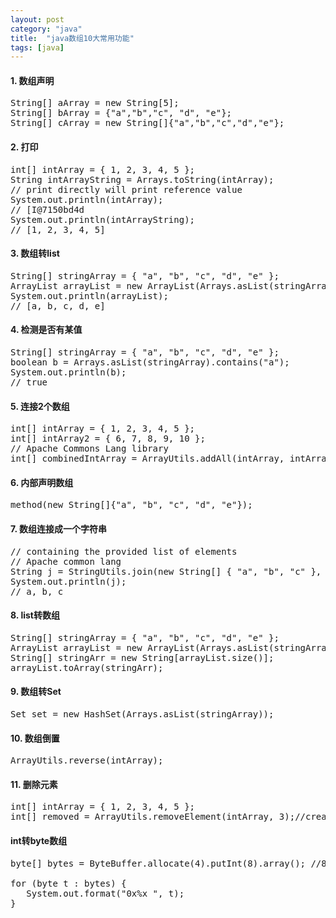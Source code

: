 ```yaml
---
layout: post
category: "java"
title:  "java数组10大常用功能"
tags: [java]
---
```

#### 1. 数组声明

<pre>
String[] aArray = new String[5];
String[] bArray = {"a","b","c", "d", "e"};
String[] cArray = new String[]{"a","b","c","d","e"};
</pre>

#### 2. 打印

<pre>
int[] intArray = { 1, 2, 3, 4, 5 };
String intArrayString = Arrays.toString(intArray);
// print directly will print reference value
System.out.println(intArray);
// [I@7150bd4d
System.out.println(intArrayString);
// [1, 2, 3, 4, 5]
</pre>

#### 3. 数组转list

<pre>
String[] stringArray = { "a", "b", "c", "d", "e" };
ArrayList<String> arrayList = new ArrayList<String>(Arrays.asList(stringArray));
System.out.println(arrayList);
// [a, b, c, d, e]
</pre>

#### 4. 检测是否有某值

<pre>
String[] stringArray = { "a", "b", "c", "d", "e" };
boolean b = Arrays.asList(stringArray).contains("a");
System.out.println(b);
// true
</pre>

#### 5. 连接2个数组

<pre>
int[] intArray = { 1, 2, 3, 4, 5 };
int[] intArray2 = { 6, 7, 8, 9, 10 };
// Apache Commons Lang library
int[] combinedIntArray = ArrayUtils.addAll(intArray, intArray2);
</pre>


#### 6. 内部声明数组

<pre>method(new String[]{"a", "b", "c", "d", "e"});</pre>

#### 7. 数组连接成一个字符串

<pre>
// containing the provided list of elements
// Apache common lang
String j = StringUtils.join(new String[] { "a", "b", "c" }, ", ");
System.out.println(j);
// a, b, c
</pre>

#### 8. list转数组

<pre>
String[] stringArray = { "a", "b", "c", "d", "e" };
ArrayList<String> arrayList = new ArrayList<String>(Arrays.asList(stringArray));
String[] stringArr = new String[arrayList.size()];
arrayList.toArray(stringArr);
</pre>

#### 9. 数组转Set

<pre>
Set<String> set = new HashSet<String>(Arrays.asList(stringArray));
</pre>

#### 10. 数组倒置

<pre>
ArrayUtils.reverse(intArray);
</pre>

#### 11. 删除元素

<pre>
int[] intArray = { 1, 2, 3, 4, 5 };
int[] removed = ArrayUtils.removeElement(intArray, 3);//create a new array
</pre>

#### int转byte数组

<pre>
byte[] bytes = ByteBuffer.allocate(4).putInt(8).array(); //8 is number
 
for (byte t : bytes) {
   System.out.format("0x%x ", t);
}
</pre>







